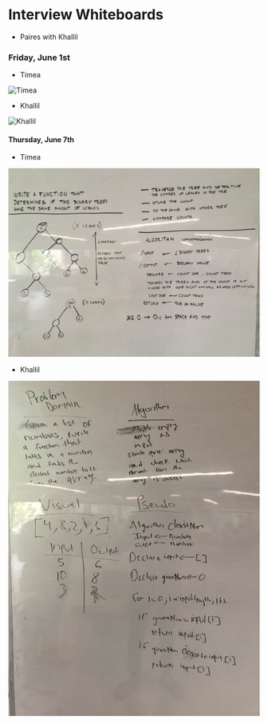 # Interview Whiteboards

- Paires with Khallil

### Friday, June 1st

- Timea

![Timea](Friday/Timea.jpg)

- Khallil

![Khallil](Friday/Khallil.jpg)


#### Thursday, June 7th

- Timea 

![Timea](Thursday/Timea2.jpg)

- Khallil

![Khallil](Thursday/Khallil2.jpg)
